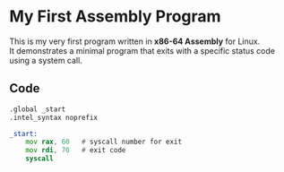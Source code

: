 # My First Assembly Program

This is my very first program written in **x86-64 Assembly** for Linux.  
It demonstrates a minimal program that exits with a specific status code using a system call.

## Code

```asm
.global _start
.intel_syntax noprefix

_start:
    mov rax, 60   # syscall number for exit
    mov rdi, 70   # exit code
    syscall
